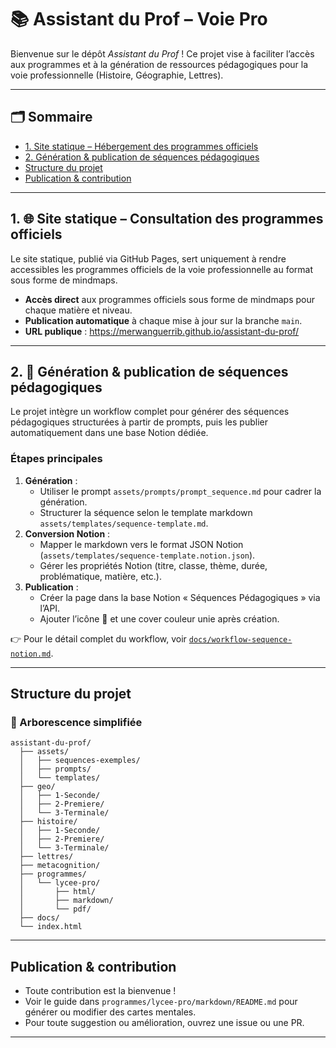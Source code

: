# 📚 Assistant du Prof – Voie Pro

Bienvenue sur le dépôt _Assistant du Prof_ ! Ce projet vise à faciliter l’accès aux programmes et à la génération de ressources pédagogiques pour la voie professionnelle (Histoire, Géographie, Lettres).

---

## 🗂️ Sommaire

- [1. Site statique – Hébergement des programmes officiels](#1-site-statique--hébergement-des-programmes-officiels)
- [2. Génération & publication de séquences pédagogiques](#2-génération--publication-de-séquences-pédagogiques)
- [Structure du projet](#structure-du-projet)
- [Publication & contribution](#publication--contribution)

---

## 1. 🌐 Site statique – Consultation des programmes officiels

Le site statique, publié via GitHub Pages, sert uniquement à rendre accessibles les programmes officiels de la voie professionnelle au format sous forme de mindmaps.

- **Accès direct** aux programmes officiels sous forme de mindmaps pour chaque matière et niveau.
- **Publication automatique** à chaque mise à jour sur la branche `main`.
- **URL publique** : https://merwanguerrib.github.io/assistant-du-prof/



---

## 2. 🧪 Génération & publication de séquences pédagogiques

Le projet intègre un workflow complet pour générer des séquences pédagogiques structurées à partir de prompts, puis les publier automatiquement dans une base Notion dédiée.

### **Étapes principales**

1. **Génération** :
   - Utiliser le prompt `assets/prompts/prompt_sequence.md` pour cadrer la génération.
   - Structurer la séquence selon le template markdown `assets/templates/sequence-template.md`.
2. **Conversion Notion** :
   - Mapper le markdown vers le format JSON Notion (`assets/templates/sequence-template.notion.json`).
   - Gérer les propriétés Notion (titre, classe, thème, durée, problématique, matière, etc.).
3. **Publication** :
   - Créer la page dans la base Notion « Séquences Pédagogiques » via l’API.
   - Ajouter l’icône 🧪 et une cover couleur unie après création.

👉 Pour le détail complet du workflow, voir [`docs/workflow-sequence-notion.md`](docs/workflow-sequence-notion.md).

---

## Structure du projet

### 📁 Arborescence simplifiée

```
assistant-du-prof/
  ├── assets/
  │   ├── sequences-exemples/
  │   ├── prompts/
  │   └── templates/
  ├── geo/
  │   ├── 1-Seconde/
  │   ├── 2-Premiere/
  │   └── 3-Terminale/
  ├── histoire/
  │   ├── 1-Seconde/
  │   ├── 2-Premiere/
  │   └── 3-Terminale/
  ├── lettres/
  ├── metacognition/
  ├── programmes/
  │   └── lycee-pro/
  │       ├── html/
  │       ├── markdown/
  │       └── pdf/
  ├── docs/
  └── index.html
```

---

## Publication & contribution

- Toute contribution est la bienvenue !
- Voir le guide dans `programmes/lycee-pro/markdown/README.md` pour générer ou modifier des cartes mentales.
- Pour toute suggestion ou amélioration, ouvrez une issue ou une PR.

---
